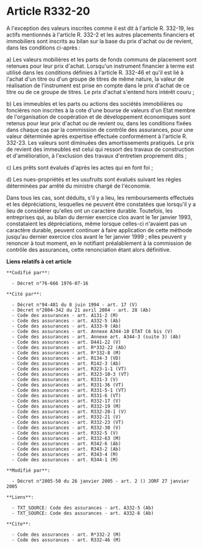 # Article R332-20

A l'exception des valeurs inscrites comme il est dit à l'article R. 332-19, les actifs mentionnés à l'article R. 332-2 et les
autres placements financiers et immobiliers sont inscrits au bilan sur la base du prix d'achat ou de revient, dans les
conditions ci-après :

a) Les valeurs mobilières et les parts de fonds communs de placement sont retenues pour leur prix d'achat. Lorsqu'un
instrument financier à terme est utilisé dans les conditions définies à l'article R. 332-46 et qu'il est lié à l'achat d'un
titre ou d'un groupe de titres de même nature, la valeur de réalisation de l'instrument est prise en compte dans le prix
d'achat de ce titre ou de ce groupe de titres. Le prix d'achat s'entend hors intérêt couru ;

b) Les immeubles et les parts ou actions des sociétés immobilières ou foncières non inscrites à la cote d'une bourse de
valeurs d'un Etat membre de l'organisation de coopération et de développement économiques sont retenus pour leur prix d'achat
ou de revient ou, dans les conditions fixées dans chaque cas par la commission de contrôle des assurances, pour une valeur
déterminée après expertise effectuée conformément à l'article R. 332-23. Les valeurs sont diminuées des amortissements
pratiqués. Le prix de revient des immeubles est celui qui ressort des travaux de construction et d'amélioration, à
l'exclusion des travaux d'entretien proprement dits ;

c) Les prêts sont évalués d'après les actes qui en font foi ;

d) Les nues-propriétés et les usufruits sont évalués suivant les règles déterminées par arrêté du ministre chargé de
l'économie.

Dans tous les cas, sont déduits, s'il y a lieu, les remboursements effectués et les dépréciations, lesquelles ne peuvent être
constatées que lorsqu'il y a lieu de considérer qu'elles ont un caractère durable. Toutefois, les entreprises qui, au bilan
du dernier exercice clos avant le 1er janvier 1993, constataient les dépréciations, même lorsque celles-ci n'avaient pas un
caractère durable, peuvent continuer à faire application de cette méthode jusqu'au dernier exercice clos avant le 1er janvier
1999 ; elles peuvent y renoncer à tout moment, en le notifiant préalablement à la commission de contrôle des assurances,
cette renonciation étant alors définitive.

**Liens relatifs à cet article**

	**Codifié par**:

	  - Décret n°76-666 1976-07-16

	**Cité par**:

	  - Décret n°94-481 du 8 juin 1994 - art. 17 (V)
	  - Décret n°2004-342 du 21 avril 2004 - art. 28 (Ab)
	  - Code des assurances - art. A131-2 (M)
	  - Code des assurances - art. A332-5 (Ab)
	  - Code des assurances - art. A333-9 (Ab)
	  - Code des assurances - art. Annexe A344-10 ETAT C6 bis (V)
	  - Code des assurances - art. Annexe art. A344-3 (suite 3) (Ab)
	  - Code des assurances - art. D441-22 (V)
	  - Code des assurances - art. R*332-22 (Ab)
	  - Code des assurances - art. R*332-8 (M)
	  - Code des assurances - art. R134-3 (VD)
	  - Code des assurances - art. R142-3 (Ab)
	  - Code des assurances - art. R323-1-1 (VT)
	  - Code des assurances - art. R323-10-3 (VT)
	  - Code des assurances - art. R331-3 (V)
	  - Code des assurances - art. R331-36 (VT)
	  - Code des assurances - art. R331-5-1 (VT)
	  - Code des assurances - art. R331-6 (VT)
	  - Code des assurances - art. R332-17 (V)
	  - Code des assurances - art. R332-19 (M)
	  - Code des assurances - art. R332-20-1 (V)
	  - Code des assurances - art. R332-21 (V)
	  - Code des assurances - art. R332-23 (VT)
	  - Code des assurances - art. R332-30 (V)
	  - Code des assurances - art. R332-5 (V)
	  - Code des assurances - art. R332-63 (M)
	  - Code des assurances - art. R342-6 (Ab)
	  - Code des assurances - art. R343-2 (Ab)
	  - Code des assurances - art. R343-4 (M)
	  - Code des assurances - art. R344-1 (M)

	**Modifié par**:

	  - Décret n°2005-50 du 26 janvier 2005 - art. 2 () JORF 27 janvier 2005

	**Liens**:

	  - TXT_SOURCE: Code des assurances - art. A332-5 (Ab)
	  - TXT_SOURCE: Code des assurances - art. A332-6 (Ab)

	**Cite**:

	  - Code des assurances - art. R*332-2 (M)
	  - Code des assurances - art. R332-46 (M)
